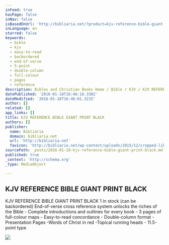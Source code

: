 ```yaml
---
inFeed: true
hasPage: false
inNav: false
isBasedOnUrl: 'http://bibliaria.net/?product=kjv-reference-bible-giant-print-black'
inLanguage: en
starred: false
keywords:
  - bible
  - kjv
  - easy-to-read
  - backordered
  - end-of-verse
  - 5-point
  - double-column
  - full-colour
  - pages
  - reference
description: Bibles and Christian Books Home / Bible / KJV / KJV REFERENCE BIBLE GIANT PRINT BLACK 1 in stock (can be backordered) End-of-verse cross reference system unlocks the riches of the Bible - Complete introductions and outlines for every book - 3 pages of full-colour maps - Easy-to-read concordance - Double-column format - Presentation Pages -Words of Christ in red -Topical running heads - 11.5-point type
datePublished: '2016-01-18T16:46:18.338Z'
dateModified: '2016-01-18T16:46:01.323Z'
author: []
related: []
app_links: []
title: KJV REFERENCE BIBLE GIANT PRINT BLACK
authors: []
publisher:
  name: Bibliaria
  domain: bibliaria.net
  url: 'http://bibliaria.net'
  favicon: 'http://bibliaria.net/wp-content/uploads/2015/12/cropped-library011-192x192.jpg'
sourcePath: _posts/2016-01-18-kjv-reference-bible-giant-print-black.md
published: true
_context: 'http://schema.org'
_type: MediaObject

---
```

<article style=""><h1>KJV REFERENCE BIBLE GIANT PRINT BLACK</h1><p>KJV REFERENCE BIBLE GIANT PRINT BLACK 1 in stock (can be backordered) End-of-verse cross reference system unlocks the riches of the Bible - Complete introductions and outlines for every book - 3 pages of full-colour maps - Easy-to-read concordance - Double-column format - Presentation Pages -Words of Christ in red -Topical running heads - 11.5-point type</p><img src="https://s3-us-west-2.amazonaws.com/the-grid-img/p/af6051acdc55c2abeff869d500b2991eea080ebf.jpg" /></article>